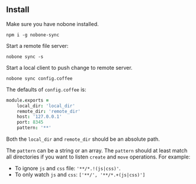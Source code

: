 ## Install

Make sure you have nobone installed.

```
npm i -g nobone-sync
```

Start a remote file server:

    nobone sync -s

Start a local client to push change to remote server.

    nobone sync config.coffee

The defaults of `config.coffee` is:

```coffeescript
module.exports =
    local_dir: 'local_dir'
    remote_dir: 'remote_dir'
    host: '127.0.0.1'
    port: 8345
    pattern: '**'
```

Both the `local_dir` and `remote_dir` should be an absolute path.

The `pattern` can be a string or an array. The `pattern` should at least match all directories if you want to listen `create` and `move` operations. For example:

- To ignore `js` and `css` file: `'**/*.!(js|css)'`.
- To only watch `js` and `css`: `['**/', '**/*.+(js|css)']`
